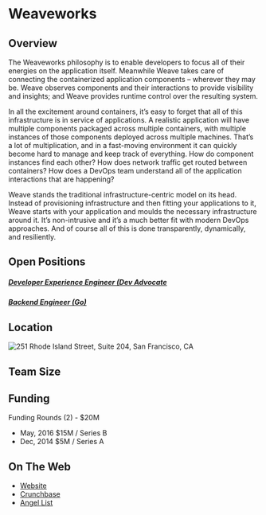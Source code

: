 # Weaveworks
## Overview
The Weaveworks philosophy is to enable developers to focus all of their energies on the application itself. Meanwhile Weave takes care of connecting the containerized application components – wherever they may be. Weave observes components and their interactions to provide visibility and insights; and Weave provides runtime control over the resulting system.

In all the excitement around containers, it’s easy to forget that all of this infrastructure is in service of applications. A realistic application will have multiple components packaged across multiple containers, with multiple instances of those components deployed across multiple machines. That’s a lot of multiplication, and in a fast-moving environment it can quickly become hard to manage and keep track of everything. How do component instances find each other? How does network traffic get routed between containers? How does a DevOps team understand all of the application interactions that are happening?

Weave stands the traditional infrastructure-centric model on its head. Instead of provisioning infrastructure and then fitting your applications to it, Weave starts with your application and moulds the necessary infrastructure around it. It’s non-intrusive and it’s a much better fit with modern DevOps approaches. And of course all of this is done transparently, dynamically, and resiliently.

## Open Positions
##### [Developer Experience Engineer (Dev Advocate](developer-experience-engineer-dev-advocate.md)
##### [Backend Engineer (Go)](backend-engineer-go.md)

## Location
![251 Rhode Island Street, Suite 204, San Francisco, CA](https://maps.googleapis.com/maps/api/staticmap?center=251+Rhode+Island+Street,+Suite+204,+San+Francisco,+CA&zoom=13&scale=false&size=600x300&maptype=roadmap&format=png&visual_refresh=true)  

## Team Size

## Funding
Funding Rounds (2) - $20M
+ May, 2016	$15M / Series B
+ Dec, 2014	$5M / Series A

## On The Web
+ [Website](http://www.weave.works/)
+ [Crunchbase](https://www.crunchbase.com/organization/weaveworks)
+ [Angel List](https://angel.co/weaveworks)
